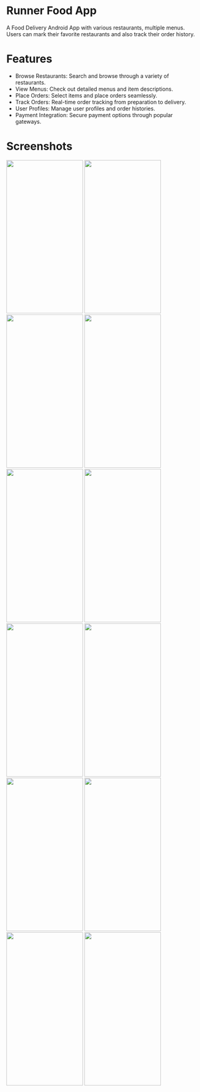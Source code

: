 # Runner Food App
A Food Delivery Android App with various restaurants, multiple menus. Users can mark their favorite restaurants and also track their order history.

# Features
- Browse Restaurants: Search and browse through a variety of restaurants.
- View Menus: Check out detailed menus and item descriptions.
- Place Orders: Select items and place orders seamlessly.
- Track Orders: Real-time order tracking from preparation to delivery.
- User Profiles: Manage user profiles and order histories.
- Payment Integration: Secure payment options through popular gateways.

# Screenshots


<img src="https://github.com/JayK0604/Runner-Food/assets/115945871/98dd2280-a3df-423a-a3b9-63bc38485b95"  width="200" height="400">
<img src="https://github.com/JayK0604/Runner-Food/assets/115945871/ecdf656c-bc20-4eb9-8b48-f9775ab1cc13" width="200" height="400">
<img src="https://github.com/JayK0604/Runner-Food/assets/115945871/ecdf656c-bc20-4eb9-8b48-f9775ab1cc13" width="200" height="400">
<img src="https://github.com/JayK0604/Runner-Food/assets/115945871/0b1ec7a8-ce6e-4813-9031-5ec1e4c6db4f" width="200" height="400">
<img src="https://github.com/JayK0604/Runner-Food/assets/115945871/4a84eda1-93e2-4e5b-9160-49136865ce04" width="200" height="400">
<img src="https://github.com/JayK0604/Runner-Food/assets/115945871/3496c9c6-d9fd-4d91-b6bd-b8c3ff30b000" width="200" height="400">
<img src="https://github.com/JayK0604/Runner-Food/assets/115945871/d8d2d87c-68a4-4391-a0ed-c0d182995bdf" width="200" height="400">
<img src="https://github.com/JayK0604/Runner-Food/assets/115945871/57e03614-36bd-40bc-8938-81d7cc986a7c" width="200" height="400">
<img src="https://github.com/JayK0604/Runner-Food/assets/115945871/24cb8448-b6d1-4369-bf29-d6316ea61877" width="200" height="400">
<img src="https://github.com/JayK0604/Runner-Food/assets/115945871/2768813a-a8c3-4c59-ac0b-37370d085152" width="200" height="400">
<img src="https://github.com/JayK0604/Runner-Food/assets/115945871/96e9ec3b-afce-4e31-88db-ab95b8423d8c" width="200" height="400">
<img src="https://github.com/JayK0604/Runner-Food/assets/115945871/505e9d4a-2a95-48d1-8e66-6f7a24995cb8" width="200" height="400">
